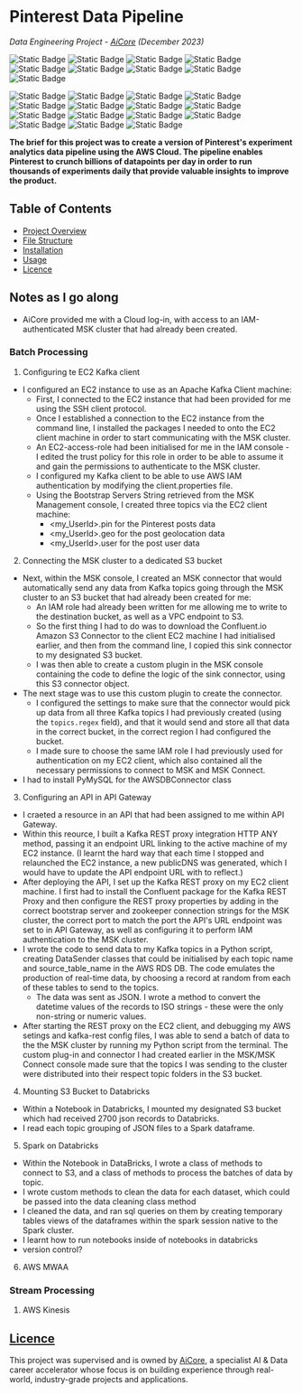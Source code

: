 # Pinterest Data Pipeline

*Data Engineering Project - [AiCore](https://www.theaicore.com/) (December 2023)*


![Static Badge](https://img.shields.io/badge/Skills%20%26%20Knowledge-A8B78B) ![Static Badge](https://img.shields.io/badge/Big%20data-8A2BE2) ![Static Badge](https://img.shields.io/badge/Data%20ingestion-8A2BE2) ![Static Badge](https://img.shields.io/badge/Data%20Governance%20and%20Quality-8A2BE2) ![Static Badge](https://img.shields.io/badge/ETL-8A2BE2) ![Static Badge](https://img.shields.io/badge/Streaming-8A2BE2) ![Static Badge](https://img.shields.io/badge/AWS%20cloud-8A2BE2) ![Static Badge](https://img.shields.io/badge/Batch%20processing-8A2BE2) ![Static Badge](https://img.shields.io/badge/API%20requests-8A2BE2)

![Static Badge](https://img.shields.io/badge/Languages,%20Tools%20%26%20Libraries-A8B78B) ![Static Badge](https://img.shields.io/badge/Python-8A2BE2) ![Static Badge](https://img.shields.io/badge/AWS%20MSK-8A2BE2) ![Static Badge](https://img.shields.io/badge/Amazon%20EC2-8A2BE2) ![Static Badge](https://img.shields.io/badge/Apache%20Kafka-8A2BE2) ![Static Badge](https://img.shields.io/badge/Apache%20Spark-8A2BE2) ![Static Badge](https://img.shields.io/badge/Databricks-8A2BE2) ![Static Badge](https://img.shields.io/badge/IAM%20MSK%20Authentication-8A2BE2) ![Static Badge](https://img.shields.io/badge/MSK%20Connect-8A2BE2) ![Static Badge](https://img.shields.io/badge/AWS%20S3-8A2BE2) ![Static Badge](https://img.shields.io/badge/API%20Gateway-8A2BE2) ![Static Badge](https://img.shields.io/badge/Requests-8A2BE2) ![Static Badge](https://img.shields.io/badge/JSON-8A2BE2) ![Static Badge](https://img.shields.io/badge/YAML-8A2BE2) ![Static Badge](https://img.shields.io/badge/Command%20line-8A2BE2)

**The brief for this project was to create a version of Pinterest's experiment analytics data pipeline using the AWS Cloud. The pipeline enables Pinterest to crunch billions of datapoints per day in order to run thousands of experiments daily that provide valuable insights to improve the product.**


## Table of Contents
* [Project Overview](#project-overview)
* [File Structure](#file-structure)
* [Installation](#installation)
* [Usage](#usage)
* [Licence](#licence)

## Notes as I go along
- AiCore provided me with a Cloud log-in, with access to an IAM-authenticated MSK cluster that had already been created.
### Batch Processing
1. Configuring te EC2 Kafka client
- I configured an EC2 instance to use as an Apache Kafka Client machine:
  - First, I connected to the EC2 instance that had been provided for me using the SSH client protocol.
  - Once I established a connection to the EC2 instance from the command line, I installed the packages I needed to onto the EC2 client machine in order to start communicating with the MSK cluster.
  - An EC2-access-role had been initialised for me in the IAM console - I edited the trust policy for this role in order to be able to assume it and gain the permissions to authenticate to the MSK cluster.
  - I configured my Kafka client to be able to use AWS IAM authentication by modifying the client.properties file.
  - Using the Bootstrap Servers String retrieved from the MSK Management console, I created three topics via the EC2 client machine:
    - <my_UserId>.pin for the Pinterest posts data
    - <my_UserId>.geo for the post geolocation data
    - <my_UserId>.user for the post user data
2. Connecting the MSK cluster to a dedicated S3 bucket
- Next, within the MSK console, I created an MSK connector that would automatically send any data from Kafka topics going through the MSK cluster to an S3 bucket that had already been created for me:
  - An IAM role had already been written for me allowing me to write to the destination bucket, as well as a VPC endpoint to S3.
  - So the first thing I had to do was to download the Confluent.io Amazon S3 Connector to the client EC2 machine I had initialised earlier, and then from the command line, I copied this sink connector to my designated S3 bucket.
  - I was then able to create a custom plugin in the MSK console containing the code to define the logic of the sink connector, using this S3 connector object.
- The next stage was to use this custom plugin to create the connector.
  - I configured the settings to make sure that the connector would pick up data from all three Kafka topics I had previously created (using the `topics.regex` field), and that it would send and store all that data in the correct bucket, in the correct region I had configured the bucket.
  - I made sure to choose the same IAM role I had previously used for authentication on my EC2 client, which also contained all the necessary permissions to connect to MSK and MSK Connect.
- I had to install PyMySQL for the AWSDBConnector class
3. Configuring an API in API Gateway
- I craeted a resource in an API that had been assigned to me within API Gateway.
- Within this reource, I built a Kafka REST proxy integration HTTP ANY method, passing it an endpoint URL linking to the active machine of my EC2 instance. (I learnt the hard way that each time I stopped and relaunched the EC2 instance, a new publicDNS was generated, which I would have to update the API endpoint URL with to reflect.)
- After deploying the API, I set up the Kafka REST proxy on my EC2 client machine. I first had to install the Confluent package for the Kafka REST Proxy and then configure the REST proxy properties by adding in the correct bootstrap server and zookeeper connection strings for the MSK cluster, the correct port to match the port the API's URL endpoint was set to in API Gateway, as well as configuring it to perform IAM authentication to the MSK cluster.
- I wrote the code to send data to my Kafka topics in a Python script, creating DataSender classes that could be initialised by each topic name and source_table_name in the AWS RDS DB. The code emulates the production of real-time data, by choosing a record at random from each of these tables to send to the topics.
  - The data was sent as JSON. I wrote a method to convert the datetime values of the records to ISO strings - these were the only non-string or numeric values.
- After starting the REST proxy on the EC2 client, and debugging my AWS setings and kafka-rest config files, I was able to send a batch of data to the the MSK cluster by running my Python script from the terminal. The custom plug-in and connector I had created earlier in the MSK/MSK Connect console made sure that the topics I was sending to the cluster were distributed into their respect topic folders in the S3 bucket.
4. Mounting S3 Bucket to Databricks
- Within a Notebook in Databricks, I mounted my designated S3 bucket which had received 2700 json records to Databricks.
- I read each topic grouping of JSON files to a Spark dataframe.
5. Spark on Databricks
- Within the Notebook in DataBricks, I wrote a class of methods to connect to S3, and a class of methods to process the batches of data by topic.
- I wrote custom methods to clean the data for each dataset, which could be passed into the data cleaning class method
- I cleaned the data, and ran sql queries on them by creating temporary tables views of the dataframes within the spark session native to the Spark cluster.
- I learnt how to run notebooks inside of notebooks in databricks
- version control?
6. AWS MWAA
### Stream Processing
1. AWS Kinesis


## [Licence](#licence)

This project was supervised and is owned by [AiCore](https://www.theaicore.com/), a specialist AI & Data career accelerator whose focus is on building experience through real-world, industry-grade projects and applications.
